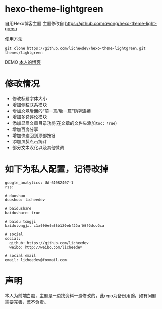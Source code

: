 # hexo-theme-lightgreen

自用Hexo博客主题
主题修改自 https://github.com/qwong/hexo-theme-light-green

使用方法

```
git clone https://github.com/licheedev/hexo-theme-lightgreen.git themes/lightgreen
```

DEMO [本人的博客](http://licheedev.github.io)

# 修改情况
* 修改标题字体大小
* 增加侧栏联系模块
* 增加文章后面的“前一篇/后一篇”跳转连接
* 增加多说评论模块
* 添加显示文章目录功能(在文章的文件头添加`toc: true`)
* 增加百度分享
* 增加快速回到顶部按钮
* 添加页脚点击统计
* 部分文本汉化以及其他微调

# 如下为私人配置，记得改掉

```
google_analytics: UA-64082407-1
rss:

# duoshuo
duoshuo: licheedev

# baidushare
baidushare: true

# baidu tongji
baidutongji: c1a996e9a88b120ebf33af09f6dcc6ca

# social
social:
  github: https://github.com/licheedev
  weibo: http://weibo.com/licheedev

# social email
email: licheedev@foxmail.com
```

# 声明
本人为前端白痴，主题是一边找资料一边修改的，此repo为备份用途，如有问题需要完善，概不负责。